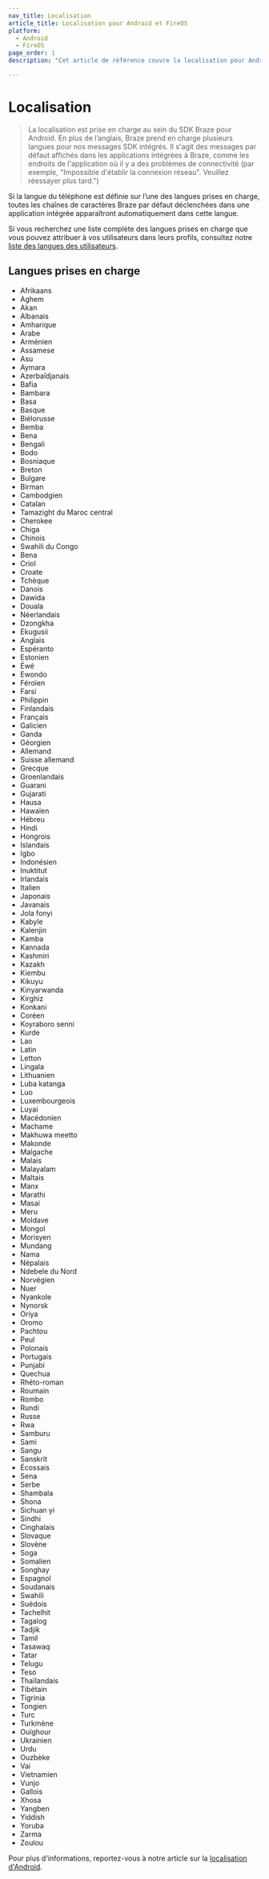```yaml
---
nav_title: Localisation
article_title: Localisation pour Android et FireOS
platform: 
  - Android
  - FireOS
page_order: 1
description: "Cet article de référence couvre la localisation pour Android et FireOS, répertoriant toutes les langues actuellement prises en charge par Braze."

---
```


# Localisation

> La localisation est prise en charge au sein du SDK Braze pour Android. En plus de l’anglais, Braze prend en charge plusieurs langues pour nos messages SDK intégrés. Il s'agit des messages par défaut affichés dans les applications intégrées à Braze, comme les endroits de l'application où il y a des problèmes de connectivité (par exemple, "Impossible d'établir la connexion réseau". Veuillez réessayer plus tard.") 

Si la langue du téléphone est définie sur l’une des langues prises en charge, toutes les chaînes de caractères Braze par défaut déclenchées dans une application intégrée apparaîtront automatiquement dans cette langue.

Si vous recherchez une liste complète des langues prises en charge que vous pouvez attribuer à vos utilisateurs dans leurs profils, consultez notre [liste des langues des utilisateurs]({{site.baseurl}}/user_guide/data_and_analytics/user_data_collection/language_codes/).

## Langues prises en charge

- Afrikaans
- Aghem
- Akan
- Albanais
- Amharique
- Arabe
- Arménien
- Assamese
- Asu
- Aymara
- Azerbaîdjanais
- Bafia
- Bambara
- Basa
- Basque
- Biélorusse
- Bemba
- Bena
- Bengali
- Bodo
- Bosniaque
- Breton
- Bulgare
- Birman
- Cambodgien
- Catalan
- Tamazight du Maroc central
- Cherokee
- Chiga
- Chinois
- Swahili du Congo
- Bena
- Criol
- Croate
- Tchèque
- Danois
- Dawida
- Douala
- Néerlandais
- Dzongkha
- Ekugusii
- Anglais
- Espéranto
- Estonien
- Éwé
- Ewondo
- Féroïen
- Farsi
- Philippin
- Finlandais
- Français
- Galicien
- Ganda
- Géorgien
- Allemand
- Suisse allemand
- Grecque
- Groenlandais
- Guarani
- Gujarati
- Hausa
- Hawaïen
- Hébreu
- Hindi
- Hongrois
- Islandais
- Igbo
- Indonésien
- Inuktitut
- Irlandais
- Italien
- Japonais
- Javanais
- Jola fonyi
- Kabyle
- Kalenjin
- Kamba
- Kannada
- Kashmiri
- Kazakh
- Kiembu
- Kikuyu
- Kinyarwanda
- Kirghiz
- Konkani
- Coréen
- Koyraboro senni
- Kurde
- Lao
- Latin
- Letton
- Lingala
- Lithuanien
- Luba katanga
- Luo
- Luxembourgeois
- Luyai
- Macédonien
- Machame
- Makhuwa meetto
- Makonde
- Malgache
- Malais
- Malayalam
- Maltais
- Manx
- Marathi
- Masai
- Meru
- Moldave
- Mongol
- Morisyen
- Mundang
- Nama
- Népalais
- Ndebele du Nord
- Norvégien
- Nuer
- Nyankole
- Nynorsk
- Oriya
- Oromo
- Pachtou
- Peul
- Polonais
- Portugais
- Punjabi
- Quechua
- Rhéto-roman
- Roumain
- Rombo
- Rundi
- Russe
- Rwa
- Samburu
- Sami
- Sangu
- Sanskrit
- Écossais
- Sena
- Serbe
- Shambala
- Shona
- Sichuan yi
- Sindhi
- Cinghalais
- Slovaque
- Slovène
- Soga
- Somalien
- Songhay
- Espagnol
- Soudanais
- Swahili
- Suédois
- Tachelhit
- Tagalog
- Tadjik
- Tamil
- Tasawaq
- Tatar
- Telugu
- Teso
- Thaïlandais
- Tibétain
- Tigrinia
- Tongien
- Turc
- Turkmène
- Ouïghour
- Ukrainien
- Urdu
- Ouzbèke
- Vai
- Vietnamien
- Vunjo
- Gallois
- Xhosa
- Yangben
- Yiddish
- Yoruba
- Zarma
- Zoulou

Pour plus d'informations, reportez-vous à notre article sur la [localisation d'Android](http://developer.android.com/guide/topics/resources/localization.html).


